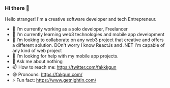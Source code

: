 ### Hi there 👋

Hello stranger!
I'm a creative software developer and tech Entrepreneur.

- 🔭 I’m currently working as a solo developer, Freelancer
- 🌱 I’m currently learning web3 technologies and mobile app development
- 👯 I’m looking to collaborate on any web3 project that creative and offers a different solution. DOn't worry I know ReactJs and .NET I'm capable of any kind of web     project
- 🤔 I’m looking for help with my mobile app projects.
- 💬 Ask me about nothing
- 📫 How to reach me: https://twitter.com/fakkkgun
- 😄 Pronouns: https://fakgun.com/
- ⚡ Fun fact: https://www.getnightin.com/

